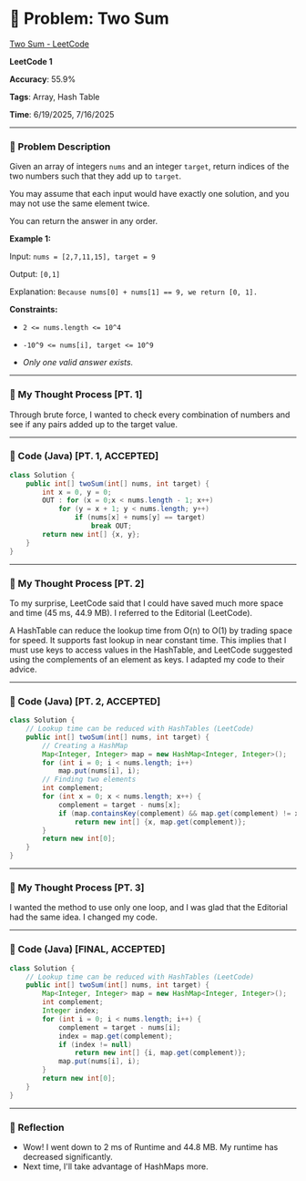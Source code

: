 # 🧮 Problem: Two Sum

[Two Sum - LeetCode](https://leetcode.com/problems/two-sum/description/)

**LeetCode 1**

**Accuracy**: 55.9%

**Tags**: Array, Hash Table

**Time**: 6/19/2025, 7/16/2025

---

### 🔗 Problem Description

Given an array of integers `nums` and an integer `target`, return indices of the two numbers such that they add up to `target`.

You may assume that each input would have exactly one solution, and you may not use the same element twice.

You can return the answer in any order.


**Example 1:**  

Input: `nums = [2,7,11,15], target = 9`

Output: `[0,1]`

Explanation: `Because nums[0] + nums[1] == 9, we return [0, 1].`

**Constraints:**

- `2 <= nums.length <= 10^4`

- `-10^9 <= nums[i], target <= 10^9`

- *Only one valid answer exists.*

---



### 🧠 My Thought Process [PT. 1]

Through brute force, I wanted to check every combination of numbers and see if any pairs added up to the target value.

---

### 🧪 Code (Java) [PT. 1, ACCEPTED]

```java
class Solution {
    public int[] twoSum(int[] nums, int target) {
        int x = 0, y = 0;
        OUT : for (x = 0;x < nums.length - 1; x++)
            for (y = x + 1; y < nums.length; y++)
                if (nums[x] + nums[y] == target)
                    break OUT;
        return new int[] {x, y};
    }
}
```

---

### 🧠 My Thought Process [PT. 2]

To my surprise, LeetCode said that I could have saved much more space and time (45 ms, 44.9 MB). I referred to the Editorial (LeetCode).

A HashTable can reduce the lookup time from O(n) to O(1) by trading space for speed. It supports fast lookup in near constant time. This implies that I must use keys to access values in the HashTable, and LeetCode suggested using the complements of an element as keys. I adapted my code to their advice.

---

### 🧪 Code (Java) [PT. 2, ACCEPTED]

```java
class Solution {
    // Lookup time can be reduced with HashTables (LeetCode)
    public int[] twoSum(int[] nums, int target) {
        // Creating a HashMap
        Map<Integer, Integer> map = new HashMap<Integer, Integer>();
        for (int i = 0; i < nums.length; i++)
            map.put(nums[i], i);
        // Finding two elements
        int complement;
        for (int x = 0; x < nums.length; x++) {
            complement = target - nums[x];
            if (map.containsKey(complement) && map.get(complement) != x)
                return new int[] {x, map.get(complement)};
        }
        return new int[0];
    }
}
```

---

### 🧠 My Thought Process [PT. 3]

I wanted the method to use only one loop, and I was glad that the Editorial had the same idea. I changed my code.

---

### 🧪 Code (Java) [FINAL, ACCEPTED]

```java
class Solution {
    // Lookup time can be reduced with HashTables (LeetCode)
    public int[] twoSum(int[] nums, int target) {
        Map<Integer, Integer> map = new HashMap<Integer, Integer>();
        int complement;
        Integer index;
        for (int i = 0; i < nums.length; i++) {
            complement = target - nums[i];
            index = map.get(complement);
            if (index != null)
                return new int[] {i, map.get(complement)};
            map.put(nums[i], i);
        }
        return new int[0];
    }
}
```

---

### 🧠 Reflection

- Wow! I went down to 2 ms of Runtime and 44.8 MB. My runtime has decreased significantly.
- Next time, I'll take advantage of HashMaps more. 










